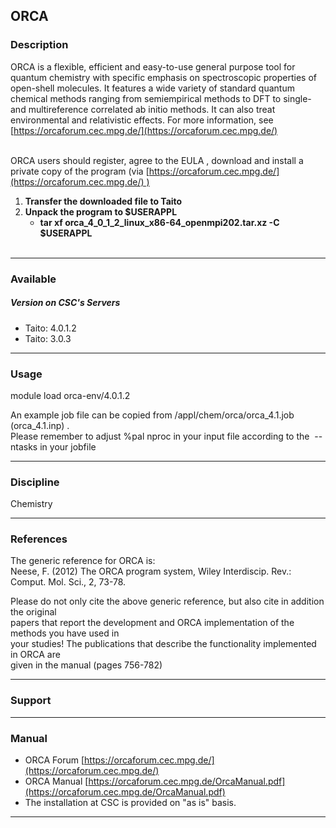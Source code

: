 ## ORCA

### Description

ORCA is a flexible, efficient and easy-to-use general purpose tool for quantum chemistry with specific emphasis on spectroscopic properties of open-shell molecules. It features a wide variety of standard quantum chemical methods ranging from semiempirical methods to DFT to single- and multireference correlated ab initio methods. It can also treat environmental and relativistic effects. For more information, see [https://orcaforum.cec.mpg.de/](https://orcaforum.cec.mpg.de/)  
 

ORCA users should register, agree to the EULA , download and install a private copy of the program (via [https://orcaforum.cec.mpg.de/](https://orcaforum.cec.mpg.de/) )

1.  **Transfer the downloaded file to Taito**
2.  **Unpack the program to $USERAPPL**
    *   **tar xf orca\_4\_0\_1\_2\_linux\_x86-64\_openmpi202.tar.xz -C $USERAPPL**  
         

* * *

### Available

##### Version on CSC's Servers

*   Taito: 4.0.1.2
*   Taito: 3.0.3

* * *

### Usage

module load orca-env/4.0.1.2   
  
An example job file can be copied from /appl/chem/orca/orca\_4.1.job (orca\_4.1.inp) .  
Please remember to adjust %pal nproc in your input file according to the  --ntasks in your jobfile

* * *

### Discipline

Chemistry  

* * *

### References

The generic reference for ORCA is:  
Neese, F. (2012) The ORCA program system, Wiley Interdiscip. Rev.: Comput. Mol. Sci., 2, 73-78.

Please do not only cite the above generic reference, but also cite in addition the original  
papers that report the development and ORCA implementation of the methods you have used in  
your studies! The publications that describe the functionality implemented in ORCA are  
given in the manual (pages 756-782)

* * *

### Support

* * *

### Manual

*   ORCA Forum [https://orcaforum.cec.mpg.de/](https://orcaforum.cec.mpg.de/)
*   ORCA Manual [https://orcaforum.cec.mpg.de/OrcaManual.pdf](https://orcaforum.cec.mpg.de/OrcaManual.pdf)
*   The installation at CSC is provided on "as is" basis.

* * *